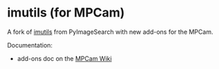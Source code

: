# imutils (for MPCam)
A fork of [imutils](https://github.com/jrosebr1/imutils) from PyImageSearch with new add-ons for the MPCam.

Documentation:
  * add-ons doc on the [MPCam Wiki](https://siana-systems.atlassian.net/wiki/spaces/MPCAM/pages/2222653519/imutils+on+MPCam)
